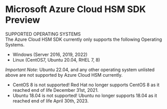 # Microsoft Azure Cloud HSM SDK Preview

SUPPORTED OPERATING SYSTEMS  
The Azure Cloud HSM SDK currently only supports the following Operating Systems.  
- Windows (Server 2016, 2019, 2022) 
- Linux (CentOS7, Ubuntu 20.04, RHEL 7, 8) 

*Important Note:* Ubuntu 22.04, and any other operating system unlisted above are not supported by Azure Cloud HSM currently. 
- CentOS 8 is not supported! Red Hat no longer supports CentOS 8 as it reached end of life December 31st, 2021.
- Ubuntu 18.04 is not supported! Ubuntu no longer supports 18.04 as it reached end of life April 30th, 2023. 


